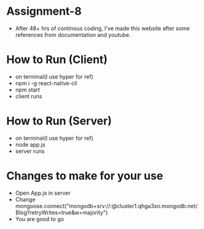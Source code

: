 # Assignment-8
- After 48+ hrs of continous coding, I've made this website after some references from documentation and youtube.

# How to Run (Client)
- on terminal(I use hyper for ref)
- npm i -g react-native-cli
- npm start
- client runs
# How to Run (Server)
- on terminal(I use hyper for ref)
- node app.js
- server runs
# Changes to make for your use
- Open App.js in server
- Change mongoose.connect("mongodb+srv://<username>:<password>@cluster1.qhga3xo.mongodb.net/Blog?retryWrites=true&w=majority")
- You are good to go
